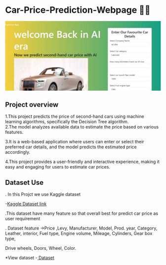 # Car-Price-Prediction-Webpage 🚗💲

![Car Webpage image](https://github.com/Arjunyadav170/Car-Price-Prediction-Webpage/blob/56d3184df96fc2f0389e472bee6885eeee16a6fe/Project_car_image.jpg)

## Project overview
1.This project predicts the price of second-hand cars using machine learning algorithms, specifically the Decision Tree algorithm.<br>
2.The model analyzes available data to estimate the price based on various features.  

3.It is a web-based application where users can enter or select their preferred car details, and the model predicts the estimated price accordingly. 

4.This project provides a user-friendly and interactive experience, making it easy and engaging for users to estimate car prices. 

## Dataset Use
. In this Projct we use Kaggle dataset 

-<a href ="https://www.kaggle.com/datasets/deepcontractor/car-price-prediction-challenge" >Kaggle Dataset link </a>

.This dataset have many feature so that overall best for predict car price as user requirement 

. Dataset feature ->Price	,Levy,	Manufacturer,	Model,	Prod. year,	Category,	Leather, interior,	Fuel type,	Engine volume,	Mileage,	Cylinders,	Gear box type,

Drive wheels,	Doors,	Wheel,	Color.

*View dataset
 -<a href ="https://github.com/Arjunyadav170/Car-Price-Prediction-Webpage/blob/main/car_price_prediction.csv" > Dataset </a>
